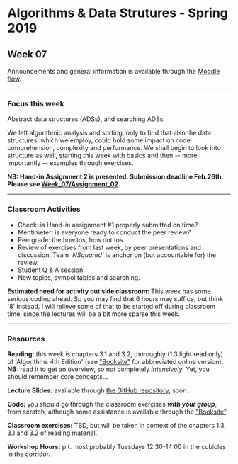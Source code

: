 # Algorithms & Data Strutures - Spring 2019

## Week 07

Announcements and general information is available through the [Moodle flow](https://cphbusiness.mrooms.net/course/view.php?id=3150). 

-----------------

### Focus this week
Abstract data structures (ADSs), and searching ADSs. 

We left algorithmic analysis and sorting, only to find that also the data structures, which we employ, could hold some impact on code comprehension, complexity and performance. We shall begin to look into structure as well, starting this week with basics and then -- more importantly -- examples through exercises.

**NB: Hand-in Assignment 2 is presented. Submission deadline Feb.26th. Please see [Week_07/Assignment_02](https://github.com/datsoftlyngby/soft2019spring-algorithms/tree/master/Weeklies/Week_07/Assignment_02).**

-----------------

### Classroom Activities 

- Check: is Hand-in assignment #1 properly submitted on time? 
- Mentimeter: is everyone ready to conduct the peer review?
- Peergrade: the how.tos, how.not.tos.
- Review of exercises from last week, by peer presentations and discussion. Team _'NSquared'_ is anchor on (but accountable for) the review.
- Student Q & A session.
- New topics, symbol tables and searching.

**Estimated need for activity out side classroom:** This week has some serious coding ahead. Sp you may find that 6 hours may suffice, but think '8' instead. I will relieve some of that to be started off during classroom time, since the lectures will be a bit more sparse this week.

-----------------
### Resources

**Reading:** this week is chapters 3.1 and 3.2, thoroughly (1.3 light read only) of 'Algorithms 4th Edition' (see ["Booksite"](https://algs4.cs.princeton.edu/home/) for abbreviated online version). **NB:** read it to get an overview, so not completely _intensively_. Yet, you should remember core concepts...

**Lecture Slides:** available through [the GitHub repository](https://github.com/datsoftlyngby/soft2019spring-algorithms/blob/master/Weeklies/Week_07/Slides/03%20Searching%20Lists.pdf), soon.

**Code:** you should go through the classroom exercises _**with your group**_, from scratch, although some assistance is available through the ["Booksite"](https://algs4.cs.princeton.edu/home/).

**Classroom exercises:** TBD, but will be taken in context of the chapters 1.3, 3.1 and 3.2 of reading material.

**Workshop Hours:** p.t. most probably Tuesdays 12:30-14:00 in the cubicles in the corridor.
